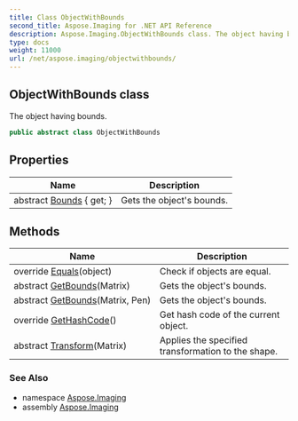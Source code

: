 ```yaml
---
title: Class ObjectWithBounds
second_title: Aspose.Imaging for .NET API Reference
description: Aspose.Imaging.ObjectWithBounds class. The object having bounds
type: docs
weight: 11000
url: /net/aspose.imaging/objectwithbounds/
---
```

## ObjectWithBounds class

The object having bounds.

```csharp
public abstract class ObjectWithBounds
```

## Properties

| Name | Description |
| --- | --- |
| abstract [Bounds](../../aspose.imaging/objectwithbounds/bounds/) { get; } | Gets the object's bounds. |

## Methods

| Name | Description |
| --- | --- |
| override [Equals](../../aspose.imaging/objectwithbounds/equals/)(object) | Check if objects are equal. |
| abstract [GetBounds](../../aspose.imaging/objectwithbounds/getbounds/#getbounds)(Matrix) | Gets the object's bounds. |
| abstract [GetBounds](../../aspose.imaging/objectwithbounds/getbounds/#getbounds_1)(Matrix, Pen) | Gets the object's bounds. |
| override [GetHashCode](../../aspose.imaging/objectwithbounds/gethashcode/)() | Get hash code of the current object. |
| abstract [Transform](../../aspose.imaging/objectwithbounds/transform/)(Matrix) | Applies the specified transformation to the shape. |

### See Also

* namespace [Aspose.Imaging](../../aspose.imaging/)
* assembly [Aspose.Imaging](../../)


